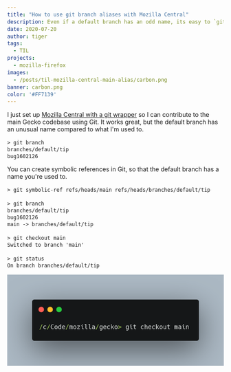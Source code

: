 ```yaml
---
title: "How to use git branch aliases with Mozilla Central"
description: Even if a default branch has an odd name, its easy to `git checkout main`.
date: 2020-07-20
author: tiger
tags:
  - TIL
projects:
  - mozilla-firefox
images:
  - /posts/til-mozilla-central-main-alias/carbon.png
banner: carbon.png
color: '#FF7139'
---
```


I just set up [Mozilla Central with a git wrapper](https://github.com/glandium/git-cinnabar/wiki/Mozilla:-A-git-workflow-for-Gecko-development) so I can contribute to the main Gecko codebase using Git. It works great, but the default branch has an unusual name compared to what I'm used to.

```console
> git branch
branches/default/tip
bug1602126
```

You can create symbolic references in Git, so that the default branch has a name you're used to.

```console
> git symbolic-ref refs/heads/main refs/heads/branches/default/tip

> git branch
branches/default/tip
bug1602126
main -> branches/default/tip

> git checkout main
Switched to branch 'main'

> git status
On branch branches/default/tip
```

![](carbon.png)
